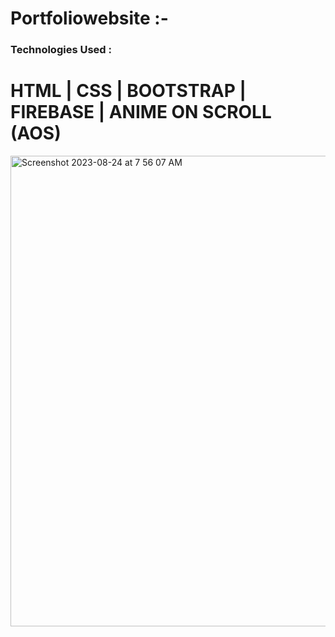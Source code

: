 # Portfoliowebsite :- 

### Technologies Used : 
# HTML | CSS | BOOTSTRAP | FIREBASE | ANIME ON SCROLL (AOS) 


<img width="753" alt="Screenshot 2023-08-24 at 7 56 07 AM" src="https://github.com/Adityalad-25/portfoliowebsite/assets/97255480/224cc447-b0f7-40fa-9c4b-67cb32361687">

